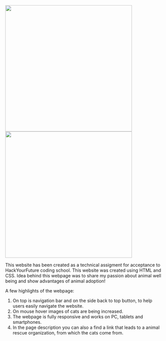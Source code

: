 <img src="https://user-images.githubusercontent.com/66121679/98722819-d1155b80-2391-11eb-8b7f-3530fb7906a8.png" width="400">
<img src="https://user-images.githubusercontent.com/66121679/98722817-d07cc500-2391-11eb-98d8-fb7f56d2bfab.png" width="400">

This website has been created as a technical assigment for acceptance to HackYourFuture coding school. This website was created using HTML and CSS.
Idea behind this webpage was to share my passion about animal well being and show advantages of animal adoption!

A few highlights of the webpage:
1. On top is navigation bar and on the side back to top button, to help users easily navigate the website.
2. On mouse hover images of cats are being increased.
3. The webpage is fully responsive and works on PC, tablets and smartphones.
4. In the page description you can also a find a link that leads to a animal rescue organization, from which the cats come from.

